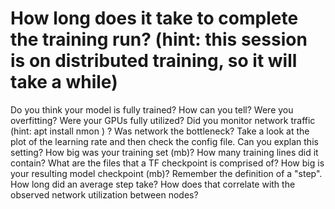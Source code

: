 # How long does it take to complete the training run? (hint: this session is on distributed training, so it will take a while)

Do you think your model is fully trained? How can you tell?
Were you overfitting?
Were your GPUs fully utilized?
Did you monitor network traffic (hint: apt install nmon ) ? Was network the bottleneck?
Take a look at the plot of the learning rate and then check the config file. Can you explan this setting?
How big was your training set (mb)? How many training lines did it contain?
What are the files that a TF checkpoint is comprised of?
How big is your resulting model checkpoint (mb)?
Remember the definition of a "step". How long did an average step take?
How does that correlate with the observed network utilization between nodes?

